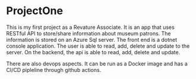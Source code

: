 # ProjectOne

This is my first project as a Revature Associate.
It is an app that uses RESTful API to store/share information about museum patrons. The information is stored on an Azure Sql server. 
The front end is a dotnet console application. The user is able to read, add, delete and update to the server. On the backend, the api is able to read, add, delete and update.

There are also devops aspects. It can be run as a Docker image and has a CI/CD pipleline through github actions.
